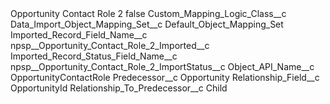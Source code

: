 <?xml version="1.0" encoding="UTF-8"?>
<CustomMetadata xmlns="http://soap.sforce.com/2006/04/metadata" xmlns:xsi="http://www.w3.org/2001/XMLSchema-instance" xmlns:xsd="http://www.w3.org/2001/XMLSchema">
    <label>Opportunity Contact Role 2</label>
    <protected>false</protected>
    <values>
        <field>Custom_Mapping_Logic_Class__c</field>
        <value xsi:nil="true"/>
    </values>
    <values>
        <field>Data_Import_Object_Mapping_Set__c</field>
        <value xsi:type="xsd:string">Default_Object_Mapping_Set</value>
    </values>
    <values>
        <field>Imported_Record_Field_Name__c</field>
        <value xsi:type="xsd:string">npsp__Opportunity_Contact_Role_2_Imported__c</value>
    </values>
    <values>
        <field>Imported_Record_Status_Field_Name__c</field>
        <value xsi:type="xsd:string">npsp__Opportunity_Contact_Role_2_ImportStatus__c</value>
    </values>
    <values>
        <field>Object_API_Name__c</field>
        <value xsi:type="xsd:string">OpportunityContactRole</value>
    </values>
    <values>
        <field>Predecessor__c</field>
        <value xsi:type="xsd:string">Opportunity</value>
    </values>
    <values>
        <field>Relationship_Field__c</field>
        <value xsi:type="xsd:string">OpportunityId</value>
    </values>
    <values>
        <field>Relationship_To_Predecessor__c</field>
        <value xsi:type="xsd:string">Child</value>
    </values>
</CustomMetadata>
